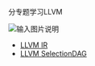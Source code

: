 分专题学习LLVM

![输入图片说明](https://images.gitee.com/uploads/images/2021/0218/111534_4c9e1d13_633592.png "屏幕截图.png")

- [LLVM IR](llvm-IR.md)
- [LLVM SelectionDAG](llvm-SelectionDAG.md)
